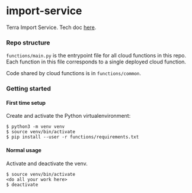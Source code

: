# import-service
Terra Import Service. Tech doc [here](https://docs.google.com/document/d/1MeL9J5UqhtCg6SLD2Z9S_SsX3L9jYlZnSpfn2HJptc8/edit#).

### Repo structure

`functions/main.py` is the entrypoint file for all cloud functions in this repo. Each function in this file corresponds to a single deployed cloud function.

Code shared by cloud functions is in `functions/common`.

### Getting started

#### First time setup

Create and activate the Python virtualenvironment:

```
$ python3 -m venv venv
$ source venv/bin/activate
$ pip install --user -r functions/requirements.txt
```

#### Normal usage

Activate and deactivate the venv.

```
$ source venv/bin/activate
<do all your work here>
$ deactivate
```
